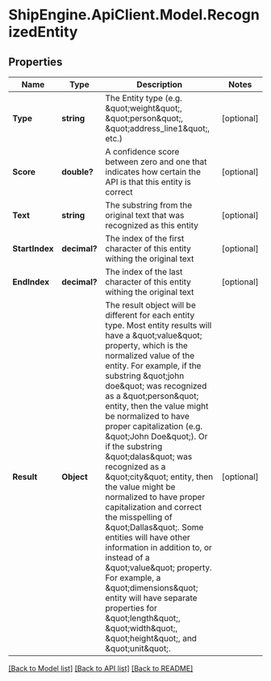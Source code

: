 # ShipEngine.ApiClient.Model.RecognizedEntity
## Properties

Name | Type | Description | Notes
------------ | ------------- | ------------- | -------------
**Type** | **string** | The Entity type (e.g. \&quot;weight\&quot;, \&quot;person\&quot;, \&quot;address_line1\&quot;, etc.) | [optional] 
**Score** | **double?** | A confidence score between zero and one that indicates how certain the API is that this entity is correct | [optional] 
**Text** | **string** | The substring from the original text that was recognized as this entity | [optional] 
**StartIndex** | **decimal?** | The index of the first character of this entity withing the original text | [optional] 
**EndIndex** | **decimal?** | The index of the last character of this entity withing the original text | [optional] 
**Result** | **Object** | The result object will be different for each entity type.  Most entity results will have a \&quot;value\&quot; property, which is the normalized value of the entity.  For example, if the substring \&quot;john doe\&quot; was recognized as a \&quot;person\&quot; entity, then the value might be normalized to have proper capitalization (e.g. \&quot;John Doe\&quot;).  Or if the substring \&quot;dalas\&quot; was recognized as a \&quot;city\&quot; entity, then the value might be normalized to have proper capitalization and correct the misspelling of \&quot;Dallas\&quot;.  Some entities will have other information in addition to, or instead of a \&quot;value\&quot; property.  For example, a \&quot;dimensions\&quot; entity will have separate properties for \&quot;length\&quot;, \&quot;width\&quot;, \&quot;height\&quot;, and \&quot;unit\&quot;. | [optional] 

[[Back to Model list]](../README.md#documentation-for-models) [[Back to API list]](../README.md#documentation-for-api-endpoints) [[Back to README]](../README.md)

